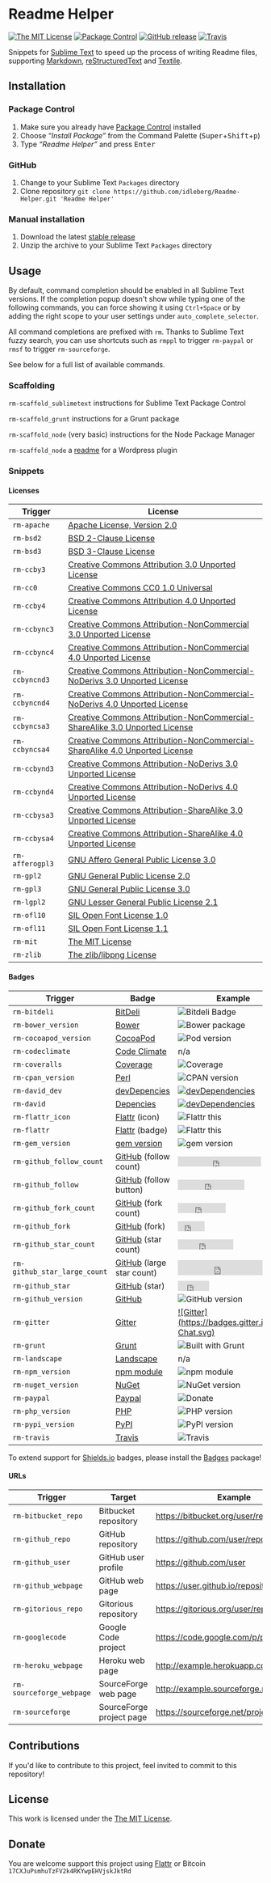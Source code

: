 # Readme Helper

[![The MIT License](https://img.shields.io/badge/license-MIT-orange.svg?style=flat-square)](http://opensource.org/licenses/MIT)
[![Package Control](https://packagecontrol.herokuapp.com/downloads/Readme-Helper.svg?style=flat-square)](https://packagecontrol.io/packages/Readme-Helper)
[![GitHub release](https://img.shields.io/github/release/idleberg/Readme-Helper.svg?style=flat-square)](https://github.com/idleberg/Readme-Helper/releases)
[![Travis](https://img.shields.io/travis/idleberg/Readme-Helper.svg?style=flat-square)](https://travis-ci.org/idleberg/Readme-Helper)

Snippets for [Sublime Text](http://www.sublimetext.com/) to speed up the process of writing Readme files, supporting [Markdown](http://daringfireball.net/projects/markdown/), [reStructuredText](http://docutils.sourceforge.net/rst.html) and [Textile](http://txstyle.org/).

## Installation

### Package Control

1. Make sure you already have [Package Control](https://packagecontrol.io/) installed
2. Choose *“Install Package”* from the Command Palette (<kbd>Super</kbd>+<kbd>Shift</kbd>+<kbd>p</kbd>)
3. Type *“Readme Helper”* and press <kbd>Enter</kbd>

### GitHub

1. Change to your Sublime Text `Packages` directory
2. Clone repository `git clone https://github.com/idleberg/Readme-Helper.git 'Readme Helper'`

### Manual installation

1. Download the latest [stable release](https://github.com/idleberg/Readme-Helper/releases)
2. Unzip the archive to your Sublime Text `Packages` directory

## Usage

By default, command completion should be enabled in all Sublime Text versions. If the completion popup doesn't show while typing one of the following commands, you can force showing it using `Ctrl+Space` or by adding the right scope to your user settings under `auto_complete_selector`.

All command completions are prefixed with `rm`. Thanks to Sublime Text fuzzy search, you can use shortcuts such as `rmppl` to trigger `rm-paypal` or `rmsf` to trigger `rm-sourceforge`.

See below for a full list of available commands.

### Scaffolding

`rm-scaffold_sublimetext`
instructions for Sublime Text Package Control

`rm-scaffold_grunt`
instructions for a Grunt package

`rm-scaffold_node`
(very basic) instructions for the Node Package Manager

`rm-scaffold_node`
a [readme](https://wordpress.org/plugins/about/readme.txt) for a Wordpress plugin

### Snippets

#### Licenses

Trigger         | License
----------------|--------
`rm-apache`     | [Apache License, Version 2.0](http://opensource.org/licenses/Apache-2.0)
`rm-bsd2`       | [BSD 2-Clause License](http://opensource.org/licenses/BSD-2-Clause)  
`rm-bsd3`       | [BSD 3-Clause License](http://opensource.org/licenses/BSD-3-Clause)
`rm-ccby3`      | [Creative Commons Attribution 3.0 Unported License](http://creativecommons.org/licenses/by/3.0/)
`rm-cc0`        | [Creative Commons CC0 1.0 Universal](http://creativecommons.org/publicdomain/zero/1.0/legalcode)
`rm-ccby4`      | [Creative Commons Attribution 4.0 Unported License](http://creativecommons.org/licenses/by/4.0/)
`rm-ccbync3`    | [Creative Commons Attribution-NonCommercial 3.0 Unported License](http://creativecommons.org/licenses/by-nc/3.0/)
`rm-ccbync4`    | [Creative Commons Attribution-NonCommercial 4.0 Unported License](http://creativecommons.org/licenses/by-nc/4.0/)
`rm-ccbyncnd3`  | [Creative Commons Attribution-NonCommercial-NoDerivs 3.0 Unported License](http://creativecommons.org/licenses/by-nc-nd/3.0/)
`rm-ccbyncnd4`  | [Creative Commons Attribution-NonCommercial-NoDerivs 4.0 Unported License](http://creativecommons.org/licenses/by-nc-nd/4.0/)
`rm-ccbyncsa3`  | [Creative Commons Attribution-NonCommercial-ShareAlike 3.0 Unported License](http://creativecommons.org/licenses/by-nc-sa/3.0/)
`rm-ccbyncsa4`  | [Creative Commons Attribution-NonCommercial-ShareAlike 4.0 Unported License](http://creativecommons.org/licenses/by-nc-sa/4.0/)
`rm-ccbynd3`    | [Creative Commons Attribution-NoDerivs 3.0 Unported License](http://creativecommons.org/licenses/by-nd/3.0/)
`rm-ccbynd4`    | [Creative Commons Attribution-NoDerivs 4.0 Unported License](http://creativecommons.org/licenses/by-nd/4.0/)
`rm-ccbysa3`    | [Creative Commons Attribution-ShareAlike 3.0 Unported License](http://creativecommons.org/licenses/by-sa/3.0/)
`rm-ccbysa4`    | [Creative Commons Attribution-ShareAlike 4.0 Unported License](http://creativecommons.org/licenses/by-sa/4.0/)
`rm-afferogpl3` | [GNU Affero General Public License 3.0](http://opensource.org/licenses/AGPL-3.0)
`rm-gpl2`       | [GNU General Public License 2.0](http://opensource.org/licenses/GPL-2.0)
`rm-gpl3`       | [GNU General Public License 3.0](http://opensource.org/licenses/GPL-3.0)
`rm-lgpl2`      | [GNU Lesser General Public License 2.1](http://opensource.org/licenses/LGPL-2.1)
`rm-ofl10`      | [SIL Open Font License 1.0](http://scripts.sil.org/OFL)
`rm-ofl11`      | [SIL Open Font License 1.1](http://scripts.sil.org/OFL)
`rm-mit`        | [The MIT License](http://opensource.org/licenses/MIT)
`rm-zlib`       | [The zlib/libpng License](http://opensource.org/licenses/Zlib)

#### Badges

Trigger                       | Badge                                           | Example
------------------------------|-------------------------------------------------|--------
`rm-bitdeli`                  | [BitDeli](https://bitdeli.com/)                 | ![Bitdeli Badge](https://d2weczhvl823v0.cloudfront.net/idleberg/readme-helper/trend.png)
`rm-bower_version`            | [Bower](http://badge.fury.io/for/bo)            | ![Bower package](https://badge.fury.io/bo/jquery.svg)
`rm-cocoapod_version`         | [CocoaPod](http://badge.fury.io/for/co)         | ![Pod version](https://badge.fury.io/co/Promises.svg)
`rm-codeclimate`              | [Code Climate](https://coveralls.io/)           | n/a
`rm-coveralls`                | [Coverage](https://coveralls.io/)               | ![Coverage](https://s3.amazonaws.com/assets.coveralls.io/badges/coveralls_100.png)
`rm-cpan_version`             | [Perl](http://badge.fury.io/for/pl)             | ![CPAN version](https://badge.fury.io/pl/perl.svg)
`rm-david_dev`                | [devDepencies](https://david-dm.org/)           | [![devDependencies](https://david-dm.org/idleberg/Readme-Helper/dev-status.svg)](https://david-dm.org/idleberg/Readme-Helper#info=devDependencies)
`rm-david`                    | [Depencies](https://david-dm.org/)              | [![devDependencies](https://david-dm.org/idleberg/Readme-Helper.svg)](https://david-dm.org/idleberg/Readme-Helper#info=devDependencies)
`rm-flattr_icon`              | [Flattr](http://flattr.com/) (icon)             | ![Flattr this](https://flattr.com/_img/icons/flattr_logo_16.png)
`rm-flattr`                   | [Flattr](http://flattr.com/) (badge)            | ![Flattr this](https://api.flattr.com/button/flattr-badge-large.png)
`rm-gem_version`              | [gem version](http://badge.fury.io/for/rb)      | ![gem version](https://badge.fury.io/rb/gem.svg)
`rm-github_follow_count`     | [GitHub](http://ghbtns.com/) (follow count)      | <iframe src="http://ghbtns.com/github-btn.html?user=idleberg&type=follow&count=true" allowtransparency="true" frameborder="0" scrolling="0" width="165" height="20"></iframe>
`rm-github_follow`            | [GitHub](http://ghbtns.com/) (follow button)    | <iframe src="http://ghbtns.com/github-btn.html?user=idleberg&type=follow" allowtransparency="true" frameborder="0" scrolling="0" width="132" height="20"></iframe>
`rm-github_fork_count`        | [GitHub](http://ghbtns.com/) (fork count)       | <iframe src="http://ghbtns.com/github-btn.html?user=idleberg&repo=Readme-Helper&type=fork&count=true" allowtransparency="true" frameborder="0" scrolling="0" width="95" height="20"></iframe>
`rm-github_fork`              | [GitHub](http://ghbtns.com/) (fork)             | <iframe src="http://ghbtns.com/github-btn.html?user=idleberg&repo=Readme-Helper&type=fork" allowtransparency="true" frameborder="0" scrolling="0" width="53" height="20"></iframe>
`rm-github_star_count`        | [GitHub](http://ghbtns.com/) (star count)       | <iframe src="http://ghbtns.com/github-btn.html?user=idleberg&repo=Readme-Helper&type=watch&count=true" allowtransparency="true" frameborder="0" scrolling="0" width="110" height="20"></iframe>
`rm-github_star_large_count`  | [GitHub](http://ghbtns.com/) (large star count) | <iframe src="http://ghbtns.com/github-btn.html?user=idleberg&repo=Readme-Helper&type=watch&count=true&size=large" allowtransparency="true" frameborder="0" scrolling="0" width="170" height="30"></iframe>
`rm-github_star`              | [GitHub](http://ghbtns.com/) (star)             | <iframe src="http://ghbtns.com/github-btn.html?user=idleberg&repo=github-buttons&type=watch" allowtransparency="true" frameborder="0" scrolling="0" width="62" height="20"></iframe>
`rm-github_version`           | [GitHub](http://badge.fury.io/for/gh)           | ![GitHub version](https://badge.fury.io/gh/idleberg%2FBootstrap-Listr.svg)
`rm-gitter`                   | [Gitter](https://gitter.im)                     | [![Gitter](https://badges.gitter.im/Join Chat.svg)](https://gitter.im/gitterHQ/gitter)
`rm-grunt`                    | [Grunt](http://gruntjs.com/)                    | ![Built with Grunt](https://cdn.gruntjs.com/builtwith.png)
`rm-landscape`                | [Landscape](https://landscape.io)               | n/a
`rm-npm_version`              | [npm module](https://www.npmjs.org/)            | ![npm module](https://badge.fury.io/js/npm.svg)
`rm-nuget_version`            | [NuGet](http://badge.fury.io/for/nu)            | ![NuGet version](https://badge.fury.io/nu/jquery.svg)
`rm-paypal`                   | [Paypal](http://paypal.com/)                    | ![Donate](https://www.paypalobjects.com/WEBSCR-640-20110429-1/en_US/i/btn/btn_donate_SM.gif)
`rm-php_version`              | [PHP](http://badge.fury.io/for/ph)              | ![PHP version](https://badge.fury.io/ph/simplepie%2Fsimplepie.svg)
`rm-pypi_version`             | [PyPI](http://badge.fury.io/for/py)             | ![PyPI version](https://badge.fury.io/py/pypi.svg)
`rm-travis`                   | [Travis](http://travis-ci.org/)                 | ![Travis](https://secure.travis-ci.org/idleberg/Readme-Helper.svg)

To extend support for [Shields.io](http://shields.io) badges, please install the [Badges](https://github.com/idleberg/sublime-badges) package!

#### URLs

Trigger                  | Target                   | Example
-------------------------|--------------------------|--------
`rm-bitbucket_repo`      | Bitbucket repository     | https://bitbucket.org/user/repository
`rm-github_repo`         | GitHub repository        | https://github.com/user/repository
`rm-github_user`         | GitHub user profile      | https://github.com/user
`rm-github_webpage`      | GitHub web page          | https://user.github.io/repository
`rm-gitorious_repo`      | Gitorious repository     | https://gitorious.org/user/repository
`rm-googlecode`          | Google Code project      | https://code.google.com/p/project
`rm-heroku_webpage`      | Heroku web page          | http://example.herokuapp.com
`rm-sourceforge_webpage` | SourceForge web page     | http://example.sourceforge.net
`rm-sourceforge`         | SourceForge project page | https://sourceforge.net/projects/example

## Contributions

If you'd like to contribute to this project, feel invited to commit to this repository!

## License

This work is licensed under the [The MIT License](LICENSE).

## Donate

You are welcome support this project using [Flattr](https://flattr.com/submit/auto?user_id=idleberg&url=https://github.com/idleberg/Readme-Helper) or Bitcoin `17CXJuPsmhuTzFV2k4RKYwpEHVjskJktRd`